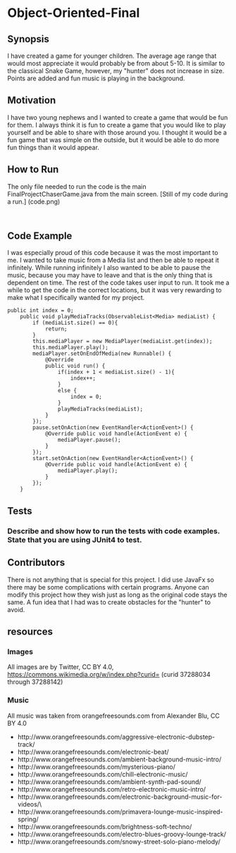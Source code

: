 # Object-Oriented-Final
## Synopsis
I have created a game for younger children. The average age range that would most appreciate it would probably be from about 5-10. It is similar to the classical Snake Game, however, my "hunter" does not increase in size. Points are added and fun music is playing in the background. 

## Motivation
I have two young nephews and I wanted to create a game that would be fun for them. I always think it is fun to create a game that you would like to play yourself and be able to share with those around you. I thought it would be a fun game that was simple on the outside, but it would be able to do more fun things than it would appear. 

## How to Run
The only file needed to run the code is the main FinalProjectChaserGame.java from the main screen. 
[Still of my code during a run.] (code.png)

```  ```

## Code Example
I was especially proud of this code because it was the most important to me.  I wanted to take music from a Media list and then be able to repeat it infinitely. While running infinitely I also wanted to be able to pause the music, because you may have to leave and that is the only thing that is dependent on time. The rest of the code takes user input to run. It took me a while to get the code in the correct locations, but it was very rewarding to make what I specifically wanted for my project.  
```
public int index = 0; 
	public void playMediaTracks(ObservableList<Media> mediaList) {
		if (mediaList.size() == 0){
			return;
		}
		this.mediaPlayer = new MediaPlayer(mediaList.get(index));
		this.mediaPlayer.play();							
		mediaPlayer.setOnEndOfMedia(new Runnable() {
			@Override
			public void run() {
				if(index + 1 < mediaList.size() - 1){
					index++;
				}
				else {
					index = 0;
				}
				playMediaTracks(mediaList);
			}
		});
		pause.setOnAction(new EventHandler<ActionEvent>() {
			@Override public void handle(ActionEvent e) {
				mediaPlayer.pause();
			}
		});
		start.setOnAction(new EventHandler<ActionEvent>() {
			@Override public void handle(ActionEvent e) {
				mediaPlayer.play();
			}
		});
	}
```

## Tests
### Describe and show how to run the tests with code examples. State that you are using JUnit4 to test.

## Contributors
There is not anything that is special for this project. I did use JavaFx so there may be some complications with certain programs. Anyone can modify this project how they wish just as long as the original code stays the same.  A fun idea that I had was to create obstacles for the "hunter" to avoid.

## resources
### Images
All images are by Twitter, CC BY 4.0, https://commons.wikimedia.org/w/index.php?curid=  (curid 37288034 through 37288142)

### Music
All music was taken from orangefreesounds.com from Alexander Blu, CC BY 4.0
<ul> 
  <li>http://www.orangefreesounds.com/aggressive-electronic-dubstep-track/
  <li>http://www.orangefreesounds.com/electronic-beat/
  <li>http://www.orangefreesounds.com/ambient-background-music-intro/
  <li>http://www.orangefreesounds.com/mysterious-piano/
  <li>http://www.orangefreesounds.com/chill-electronic-music/
  <li>http://www.orangefreesounds.com/ambient-synth-pad-sound/
  <li>http://www.orangefreesounds.com/retro-electronic-music-intro/
  <li>http://www.orangefreesounds.com/electronic-background-music-for-videos/\    
  <li>http://www.orangefreesounds.com/primavera-lounge-music-inspired-spring/
  <li>http://www.orangefreesounds.com/brightness-soft-techno/
  <li>http://www.orangefreesounds.com/electro-blues-groovy-lounge-track/
  <li>http://www.orangefreesounds.com/snowy-street-solo-piano-melody/   
</ul>
  
  
